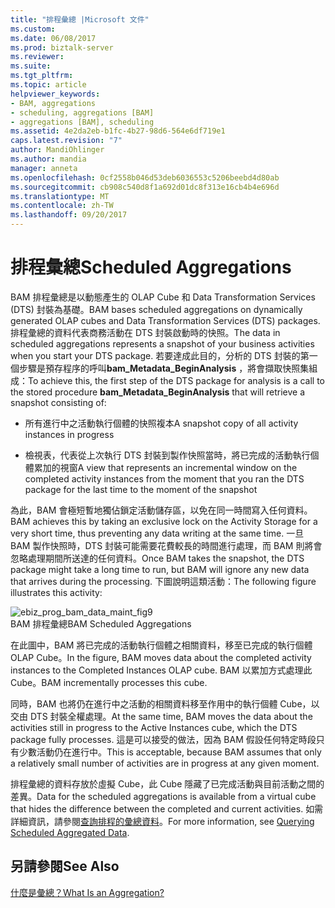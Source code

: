 ```yaml
---
title: "排程彙總 |Microsoft 文件"
ms.custom: 
ms.date: 06/08/2017
ms.prod: biztalk-server
ms.reviewer: 
ms.suite: 
ms.tgt_pltfrm: 
ms.topic: article
helpviewer_keywords:
- BAM, aggregations
- scheduling, aggregations [BAM]
- aggregations [BAM], scheduling
ms.assetid: 4e2da2eb-b1fc-4b27-98d6-564e6df719e1
caps.latest.revision: "7"
author: MandiOhlinger
ms.author: mandia
manager: anneta
ms.openlocfilehash: 0cf2558b046d53deb6036553c5206beebd4d80ab
ms.sourcegitcommit: cb908c540d8f1a692d01dc8f313e16cb4b4e696d
ms.translationtype: MT
ms.contentlocale: zh-TW
ms.lasthandoff: 09/20/2017
---
```

# <a name="scheduled-aggregations"></a><span data-ttu-id="c99c3-102">排程彙總</span><span class="sxs-lookup"><span data-stu-id="c99c3-102">Scheduled Aggregations</span></span>
<span data-ttu-id="c99c3-103">BAM 排程彙總是以動態產生的 OLAP Cube 和 Data Transformation Services (DTS) 封裝為基礎。</span><span class="sxs-lookup"><span data-stu-id="c99c3-103">BAM bases scheduled aggregations on dynamically generated OLAP cubes and Data Transformation Services (DTS) packages.</span></span> <span data-ttu-id="c99c3-104">排程彙總的資料代表商務活動在 DTS 封裝啟動時的快照。</span><span class="sxs-lookup"><span data-stu-id="c99c3-104">The data in scheduled aggregations represents a snapshot of your business activities when you start your DTS package.</span></span> <span data-ttu-id="c99c3-105">若要達成此目的，分析的 DTS 封裝的第一個步驟是預存程序的呼叫**bam_Metadata_BeginAnalysis** ，將會擷取快照集組成：</span><span class="sxs-lookup"><span data-stu-id="c99c3-105">To achieve this, the first step of the DTS package for analysis is a call to the stored procedure **bam_Metadata_BeginAnalysis** that will retrieve a snapshot consisting of:</span></span>  
  
-   <span data-ttu-id="c99c3-106">所有進行中之活動執行個體的快照複本</span><span class="sxs-lookup"><span data-stu-id="c99c3-106">A snapshot copy of all activity instances in progress</span></span>  
  
-   <span data-ttu-id="c99c3-107">檢視表，代表從上次執行 DTS 封裝到製作快照當時，將已完成的活動執行個體累加的視窗</span><span class="sxs-lookup"><span data-stu-id="c99c3-107">A view that represents an incremental window on the completed activity instances from the moment that you ran the DTS package for the last time to the moment of the snapshot</span></span>  
  
 <span data-ttu-id="c99c3-108">為此，BAM 會極短暫地獨佔鎖定活動儲存區，以免在同一時間寫入任何資料。</span><span class="sxs-lookup"><span data-stu-id="c99c3-108">BAM achieves this by taking an exclusive lock on the Activity Storage for a very short time, thus preventing any data writing at the same time.</span></span> <span data-ttu-id="c99c3-109">一旦 BAM 製作快照時，DTS 封裝可能需要花費較長的時間進行處理，而 BAM 則將會忽略處理期間所送達的任何資料。</span><span class="sxs-lookup"><span data-stu-id="c99c3-109">Once BAM takes the snapshot, the DTS package might take a long time to run, but BAM will ignore any new data that arrives during the processing.</span></span> <span data-ttu-id="c99c3-110">下圖說明這類活動：</span><span class="sxs-lookup"><span data-stu-id="c99c3-110">The following figure illustrates this activity:</span></span>  
  
 ![](../core/media/ebiz-prog-bam-data-maint-fig9.gif "ebiz_prog_bam_data_maint_fig9")  
<span data-ttu-id="c99c3-111">BAM 排程彙總</span><span class="sxs-lookup"><span data-stu-id="c99c3-111">BAM Scheduled Aggregations</span></span>  
  
 <span data-ttu-id="c99c3-112">在此圖中，BAM 將已完成的活動執行個體之相關資料，移至已完成的執行個體 OLAP Cube。</span><span class="sxs-lookup"><span data-stu-id="c99c3-112">In the figure, BAM moves data about the completed activity instances to the Completed Instances OLAP cube.</span></span> <span data-ttu-id="c99c3-113">BAM 以累加方式處理此 Cube。</span><span class="sxs-lookup"><span data-stu-id="c99c3-113">BAM incrementally processes this cube.</span></span>  
  
 <span data-ttu-id="c99c3-114">同時，BAM 也將仍在進行中之活動的相關資料移至作用中的執行個體 Cube，以交由 DTS 封裝全權處理。</span><span class="sxs-lookup"><span data-stu-id="c99c3-114">At the same time, BAM moves the data about the activities still in progress to the Active Instances cube, which the DTS package fully processes.</span></span> <span data-ttu-id="c99c3-115">這是可以接受的做法，因為 BAM 假設任何特定時段只有少數活動仍在進行中。</span><span class="sxs-lookup"><span data-stu-id="c99c3-115">This is acceptable, because BAM assumes that only a relatively small number of activities are in progress at any given moment.</span></span>  
  
 <span data-ttu-id="c99c3-116">排程彙總的資料存放於虛擬 Cube，此 Cube 隱藏了已完成活動與目前活動之間的差異。</span><span class="sxs-lookup"><span data-stu-id="c99c3-116">Data for the scheduled aggregations is available from a virtual cube that hides the difference between the completed and current activities.</span></span> <span data-ttu-id="c99c3-117">如需詳細資訊，請參閱[查詢排程的彙總資料](../core/querying-scheduled-aggregated-data.md)。</span><span class="sxs-lookup"><span data-stu-id="c99c3-117">For more information, see [Querying Scheduled Aggregated Data](../core/querying-scheduled-aggregated-data.md).</span></span>  
  
## <a name="see-also"></a><span data-ttu-id="c99c3-118">另請參閱</span><span class="sxs-lookup"><span data-stu-id="c99c3-118">See Also</span></span>  
 [<span data-ttu-id="c99c3-119">什麼是彙總？</span><span class="sxs-lookup"><span data-stu-id="c99c3-119">What Is an Aggregation?</span></span>](../core/what-is-an-aggregation.md)